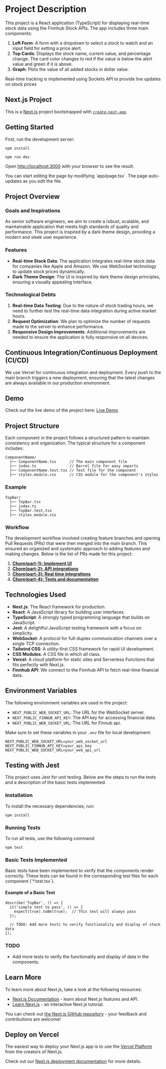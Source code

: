 # Project Description

This project is a React application (TypeScript) for displaying real-time stock data using the Finnhub Stock APIs. The app includes three main components:

1.  **Left Form**: A form with a dropdown to select a stock to watch and an input field for setting a price alert.
2.  **Top Cards**: Displays the stock name, current value, and percentage change. The card color changes to red if the value is below the alert value and green if it is above.
3.  **Graph**: Plots the value of all added stocks in dollar value.

Real-time tracking is implemented using Sockets API to provide live updates on stock prices
## Next.js Project

This is a [Next.js](https://nextjs.org/) project bootstrapped with [`create-next-app`](https://github.com/vercel/next.js/tree/canary/packages/create-next-app).

## Getting Started

First, run the development server:
	

    npm install

    npm run dev


Open [http://localhost:3000](http://localhost:3000) with your browser to see the result.

You can start editing the page by modifying \`app/page.tsx\`. The page auto-updates as you edit the file.

## Project Overview

### Goals and Inspirations

As senior software engineers, we aim to create a robust, scalable, and maintainable application that meets high standards of quality and performance. This project is inspired by a dark theme design, providing a modern and sleek user experience.

### Features

- **Real-time Stock Data**: The application integrates real-time stock data for companies like Apple and Amazon. We use WebSocket technology to update stock prices dynamically.
- **Dark Theme Design**: The UI is inspired by dark theme design principles, ensuring a visually appealing interface.

### Technological Debts

1. **Real-time Data Testing**: Due to the nature of stock trading hours, we need to further test the real-time data integration during active market hours.
2. **Request Optimization**: We plan to optimize the number of requests made to the server to enhance performance.
3. **Responsive Design Improvements**: Additional improvements are needed to ensure the application is fully responsive on all devices.

## Continuous Integration/Continuous Deployment (CI/CD)

We use Vercel for continuous integration and deployment. Every push to the main branch triggers a new deployment, ensuring that the latest changes are always available in our production environment.

## Demo

Check out the live demo of the project here: [Live Demo](https://stock-market-tracker-olive.vercel.app)

## Project Structure

Each component in the project follows a structured pattern to maintain consistency and organization. The typical structure for a component includes:

    ComponentName/
      ├── ComponentName.tsx      // The main component file
      ├── index.ts               // Barrel file for easy imports
      ├── ComponentName.test.tsx // Test file for the component
      ├── styles.module.css      // CSS module for the component's styles


### Example

    TopBar/
      ├── TopBar.tsx
      ├── index.ts
      ├── TopBar.test.tsx
      ├── styles.module.css

### Workflow

The development workflow involved creating feature branches and opening Pull Requests (PRs) that were then merged into the main branch. This ensured an organized and systematic approach to adding features and making changes. Below is the list of PRs made for this project:

1.  **[Chore(part-1): Implement UI](https://github.com/wilfredonoyola/Stock-Market-Tracker/pull/1)**
2.  **[Chore(part-2): API integrations](https://github.com/wilfredonoyola/Stock-Market-Tracker/pull/2)**
3.  **[Chore(part-3): Real time integrations](https://github.com/wilfredonoyola/Stock-Market-Tracker/pull/3)**
4.  **[Chore(part-4): Tests and documentation](https://github.com/wilfredonoyola/Stock-Market-Tracker/pull/4)**

## Technologies Used

- **Next.js**: The React framework for production.
- **React**: A JavaScript library for building user interfaces.
- **TypeScript**: A strongly typed programming language that builds on JavaScript.
- **Jest**: A delightful JavaScript testing framework with a focus on simplicity.
- **WebSocket**: A protocol for full-duplex communication channels over a single TCP connection.
- **Tailwind CSS**: A utility-first CSS framework for rapid UI development.
- **CSS Modules**: A CSS file in which all class.
- **Vercel**: A cloud platform for static sites and Serverless Functions that fits perfectly with Next.js.
- **Finnhub API**: We connect to the Finnhub API to fetch real-time financial data.

## Environment Variables

The following environment variables are used in the project:

- `NEXT_PUBLIC_WEB_SOCKET_URL`: The URL for the WebSocket server.
- `NEXT_PUBLIC_FINNUB_API_KEY`: The API key for accessing financial data.
- `NEXT_PUBLIC_WEB_SOCKET_URL`: The URL for Finnub api.

Make sure to set these variables in your `.env` file for local development:

    NEXT_PUBLIC_WEB_SOCKET_URL=your_web_socket_url
    NEXT_PUBLIC_FINNUB_API_KEY=your_api_key
    NEXT_PUBLIC_WEB_SOCKET_URL=your_web_api_url


## Testing with Jest

This project uses Jest for unit testing. Below are the steps to run the tests and a description of the basic tests implemented.

### Installation

To install the necessary dependencies, run:


    npm install


### Running Tests

To run all tests, use the following command:

    npm test

### Basic Tests Implemented

Basic tests have been implemented to verify that the components render correctly. These tests can be found in the corresponding test files for each component (\`*.test.tsx\`).

#### Example of a Basic Test

    describe('TopBar', () => {
      it('simple test to pass', () => {
        expect(true).toBe(true);  // This test will always pass
      });
    
      // TODO: Add more tests to verify functionality and display of stock data
    });


### TODO

- Add more tests to verify the functionality and display of data in the components.

## Learn More

To learn more about Next.js, take a look at the following resources:

- [Next.js Documentation](https://nextjs.org/docs) - learn about Next.js features and API.
- [Learn Next.js](https://nextjs.org/learn) - an interactive Next.js tutorial.

You can check out [the Next.js GitHub repository](https://github.com/vercel/next.js/) - your feedback and contributions are welcome!

## Deploy on Vercel

The easiest way to deploy your Next.js app is to use the [Vercel Platform](https://vercel.com/new?utm_medium=default-template&filter=next.js&utm_source=create-next-app&utm_campaign=create-next-app-readme) from the creators of Next.js.

Check out our [Next.js deployment documentation](https://nextjs.org/docs/deployment) for more details.

